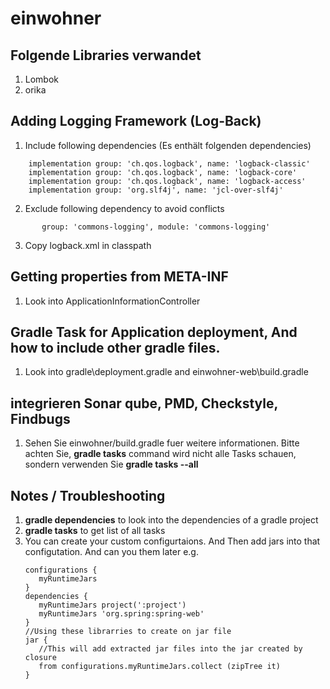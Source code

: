 # einwohner
## Folgende Libraries verwandet
1. Lombok
2. orika

## Adding Logging Framework (Log-Back)
1. Include following dependencies (Es enthält folgenden dependencies)
```
    implementation group: 'ch.qos.logback', name: 'logback-classic'
    implementation group: 'ch.qos.logback', name: 'logback-core'
    implementation group: 'ch.qos.logback', name: 'logback-access'
    implementation group: 'org.slf4j', name: 'jcl-over-slf4j'
```
2. Exclude following dependency to avoid conflicts
```
       group: 'commons-logging', module: 'commons-logging'
```
3. Copy logback.xml in classpath

## Getting properties from META-INF
1. Look into ApplicationInformationController

## Gradle Task for Application deployment, And how to include other gradle files.
1. Look into gradle\deployment.gradle and einwohner-web\build.gradle

## integrieren Sonar qube, PMD, Checkstyle, Findbugs 
1. Sehen Sie einwohner/build.gradle fuer weitere informationen.
Bitte achten Sie, **gradle tasks** command wird nicht alle Tasks schauen, sondern verwenden Sie **gradle tasks --all**  

## Notes / Troubleshooting

1. __gradle dependencies__ to look into the dependencies of a gradle project
1. __gradle tasks__ to get list of all tasks
1. You can create your custom configurtaions. And Then add jars into that configutation. And can you them later
   e.g.
   ```
   configurations {
      myRuntimeJars
   }
   dependencies {
      myRuntimeJars project(':project')
      myRuntimeJars 'org.spring:spring-web'
   }
   //Using these librarries to create on jar file
   jar {
      //This will add extracted jar files into the jar created by closure
      from configurations.myRuntimeJars.collect (zipTree it) 
   }
   ```
   
